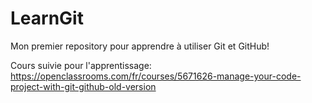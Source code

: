 # LearnGit
Mon premier repository pour apprendre à utiliser Git et GitHub!

Cours suivie pour l'apprentissage: https://openclassrooms.com/fr/courses/5671626-manage-your-code-project-with-git-github-old-version

